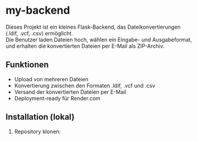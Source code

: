 # my-backend

Dieses Projekt ist ein kleines Flask-Backend, das Dateikonvertierungen (.ldif, .vcf, .csv) ermöglicht.  
Die Benutzer laden Dateien hoch, wählen ein Eingabe- und Ausgabeformat, und erhalten die konvertierten Dateien per E-Mail als ZIP-Archiv.

## Funktionen

- Upload von mehreren Dateien
- Konvertierung zwischen den Formaten .ldif, .vcf und .csv
- Versand der konvertierten Dateien per E-Mail
- Deployment-ready für Render.com

## Installation (lokal)

1. Repository klonen:
